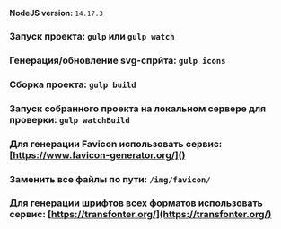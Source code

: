 **NodeJS version:** `14.17.3`

### Запуск проекта: `gulp` или `gulp watch`

### Генерация/обновление svg-спрйта: `gulp icons`

### Сборка проекта: `gulp build`

### Запуск собранного проекта на локальном сервере для проверки: `gulp watchBuild`

### Для генерации Favicon использовать сервис: [https://www.favicon-generator.org/]()

### Заменить все файлы по пути: `/img/favicon/`

### Для генерации шрифтов всех форматов использовать сервис: [https://transfonter.org/](https://transfonter.org/)
